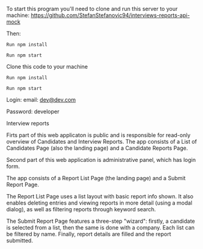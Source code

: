 To start this program you'll need to clone and run this server to your machine:
https://github.com/StefanStefanovic94/interviews-reports-api-mock

Then:

    Run npm install
    
    Run npm start
    


Clone this code to your machine

    Run npm install
    
    Run npm start
    
    
Login: email: dev@dev.com

Password: developer



Interview reports

Firts part of this web applicaton is public and is responsible for read-only overview 
of Candidates and Interview Reports. The app consists of a List of Candidates 
Page (also the landing page) and a Candidate Reports Page.

Second part of this web application is administrative panel, which has login form.

The app consists of a Report List Page (the landing page) and a Submit Report Page.

The Report List Page uses a list layout with basic report info shown. It also enables
deleting entries and viewing reports in more detail (using a modal dialog), as well as 
filtering reports through keyword search.

The Submit Report Page features a three-step "wizard": firstly, a candidate is selected 
from a list, then the same is done with a company. Each list can be filtered by name.
Finally, report details are filled and the report submitted.

